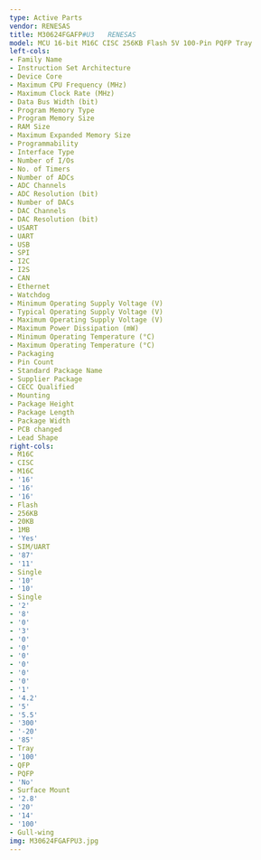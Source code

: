 ```yaml
---
type: Active Parts
vendor: RENESAS
title: M30624FGAFP#U3　　RENESAS
model: MCU 16-bit M16C CISC 256KB Flash 5V 100-Pin PQFP Tray
left-cols:
- Family Name
- Instruction Set Architecture
- Device Core
- Maximum CPU Frequency (MHz)
- Maximum Clock Rate (MHz)
- Data Bus Width (bit)
- Program Memory Type
- Program Memory Size
- RAM Size
- Maximum Expanded Memory Size
- Programmability
- Interface Type
- Number of I/Os
- No. of Timers
- Number of ADCs
- ADC Channels
- ADC Resolution (bit)
- Number of DACs
- DAC Channels
- DAC Resolution (bit)
- USART
- UART
- USB
- SPI
- I2C
- I2S
- CAN
- Ethernet
- Watchdog
- Minimum Operating Supply Voltage (V)
- Typical Operating Supply Voltage (V)
- Maximum Operating Supply Voltage (V)
- Maximum Power Dissipation (mW)
- Minimum Operating Temperature (°C)
- Maximum Operating Temperature (°C)
- Packaging
- Pin Count
- Standard Package Name
- Supplier Package
- CECC Qualified
- Mounting
- Package Height
- Package Length
- Package Width
- PCB changed
- Lead Shape
right-cols:
- M16C
- CISC
- M16C
- '16'
- '16'
- '16'
- Flash
- 256KB
- 20KB
- 1MB
- 'Yes'
- SIM/UART
- '87'
- '11'
- Single
- '10'
- '10'
- Single
- '2'
- '8'
- '0'
- '3'
- '0'
- '0'
- '0'
- '0'
- '0'
- '0'
- '1'
- '4.2'
- '5'
- '5.5'
- '300'
- '-20'
- '85'
- Tray
- '100'
- QFP
- PQFP
- 'No'
- Surface Mount
- '2.8'
- '20'
- '14'
- '100'
- Gull-wing
img: M30624FGAFPU3.jpg
---
```

